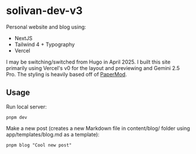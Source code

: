 # solivan-dev-v3

Personal website and blog using:

- NextJS
- Tailwind 4 + Typography
- Vercel

I may be switching/switched from Hugo in April 2025. I built this site primarily using Vercel's v0 for the layout and previewing and Gemini 2.5 Pro. The styling is heavily based off of [PaperMod](https://adityatelange.github.io/hugo-PaperMod/).

## Usage

Run local server:

```
pnpm dev
```

Make a new post (creates a new Markdown file in content/blog/ folder using app/templates/blog.md as a template):

```
pnpm blog "Cool new post"
```
